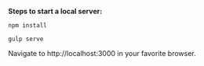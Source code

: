**Steps to start a local server:**

`npm install`

`gulp serve`

Navigate to http://localhost:3000 in your favorite browser.
